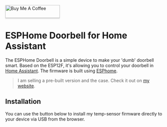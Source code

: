 <a href="https://www.buymeacoffee.com/zuidwijk" target="_blank"><img src="https://www.buymeacoffee.com/assets/img/custom_images/orange_img.png" alt="Buy Me A Coffee" style="height: 41px !important;width: 174px !important;box-shadow: 0px 3px 2px 0px rgba(190, 190, 190, 0.5) !important;-webkit-box-shadow: 0px 3px 2px 0px rgba(190, 190, 190, 0.5) !important;" ></a>

# ESPHome Doorbell for Home Assistant

The ESPHome Doorbell is a simple device to make your 'dumb' doorbell smart. Based on the ESP12F, it's allowing you to control your doorbell in [Home Assistant](https://www.home-assistant.io). The firmware is built using [ESPhome](https://www.esphome.io).

> I am selling a pre-built version and the case. Check it out on [my website](https://www.zuidwijk.com/product/esphome-based-doorbell-v2/).

## Installation

You can use the button below to install my temp-sensor firmware directly to your device via USB from the browser.

<esp-web-install-button manifest="./firmware/manifest.json"></esp-web-install-button>

<script type="module" src="https://unpkg.com/esp-web-tools@5.2.0/dist/web/install-button.js?module"></script>

